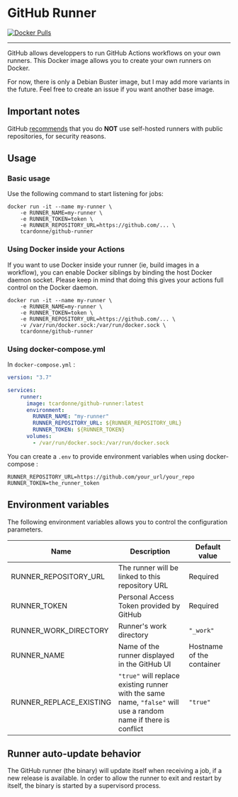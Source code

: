 # GitHub Runner

[![Docker Pulls](https://img.shields.io/docker/pulls/tcardonne/github-runner)](https://hub.docker.com/r/tcardonne/github-runner)

-----------
GitHub allows developpers to run GitHub Actions workflows on your own runners.
This Docker image allows you to create your own runners on Docker.

For now, there is only a Debian Buster image, but I may add more variants in the future. Feel free to create an issue if you want another base image.

## Important notes

GitHub [recommends](https://help.github.com/en/github/automating-your-workflow-with-github-actions/about-self-hosted-runners#self-hosted-runner-security-with-public-repositories) that you do **NOT** use self-hosted runners with public repositories, for security reasons.

## Usage

### Basic usage
Use the following command to start listening for jobs:
```shell
docker run -it --name my-runner \
    -e RUNNER_NAME=my-runner \
    -e RUNNER_TOKEN=token \
    -e RUNNER_REPOSITORY_URL=https://github.com/... \
    tcardonne/github-runner
```

### Using Docker inside your Actions

If you want to use Docker inside your runner (ie, build images in a workflow), you can enable Docker siblings by binding the host Docker daemon socket. Please keep in mind that doing this gives your actions full control on the Docker daemon.

```shell
docker run -it --name my-runner \
    -e RUNNER_NAME=my-runner \
    -e RUNNER_TOKEN=token \
    -e RUNNER_REPOSITORY_URL=https://github.com/... \
    -v /var/run/docker.sock:/var/run/docker.sock \
    tcardonne/github-runner
```

### Using docker-compose.yml

In `docker-compose.yml` :
```yaml
version: "3.7"

services:
    runner:
      image: tcardonne/github-runner:latest
      environment:
        RUNNER_NAME: "my-runner"
        RUNNER_REPOSITORY_URL: ${RUNNER_REPOSITORY_URL}
        RUNNER_TOKEN: ${RUNNER_TOKEN}
      volumes:
        - /var/run/docker.sock:/var/run/docker.sock
```

You can create a `.env` to provide environment variables when using docker-compose :
```
RUNNER_REPOSITORY_URL=https://github.com/your_url/your_repo
RUNNER_TOKEN=the_runner_token
```

## Environment variables

The following environment variables allows you to control the configuration parameters.

| Name | Description | Default value |
|------|---------------|-------------|
| RUNNER_REPOSITORY_URL | The runner will be linked to this repository URL | Required |
| RUNNER_TOKEN | Personal Access Token provided by GitHub | Required
| RUNNER_WORK_DIRECTORY | Runner's work directory | `"_work"`
| RUNNER_NAME | Name of the runner displayed in the GitHub UI | Hostname of the container
| RUNNER_REPLACE_EXISTING | `"true"` will replace existing runner with the same name, `"false"` will use a random name if there is conflict | `"true"`

## Runner auto-update behavior

The GitHub runner (the binary) will update itself when receiving a job, if a new release is available.
In order to allow the runner to exit and restart by itself, the binary is started by a supervisord process.
